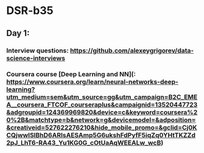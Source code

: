 # DSR-b35

## Day 1:
### Interview questions: https://github.com/alexeygrigorev/data-science-interviews
### Coursera course [Deep Learning and NN](: https://www.coursera.org/learn/neural-networks-deep-learning?utm_medium=sem&utm_source=gg&utm_campaign=B2C_EMEA__coursera_FTCOF_courseraplus&campaignid=13520447723&adgroupid=124369969820&device=c&keyword=coursera%20%2B&matchtype=b&network=g&devicemodel=&adposition=&creativeid=527622276210&hide_mobile_promo=&gclid=Cj0KCQjwwISlBhD6ARIsAESAmp5G6ukshFdPyfF5iqZq0YHtTKZZd2pJ_LhT6-RA43_Yu1KG0G_cOtUaAqWEEALw_wcB)
